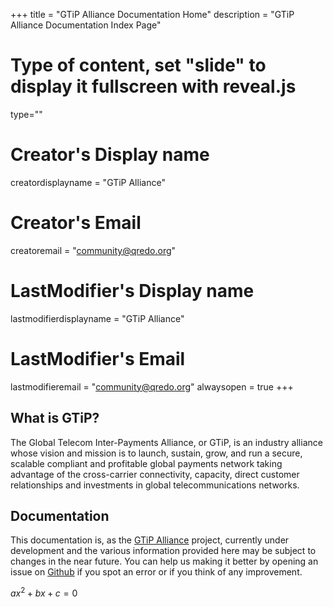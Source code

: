 +++
title = "GTiP Alliance Documentation Home"
description = "GTiP Alliance Documentation Index Page"
# Type of content, set "slide" to display it fullscreen with reveal.js
type=""
# Creator's Display name
creatordisplayname = "GTiP Alliance"
# Creator's Email
creatoremail = "community@qredo.org"
# LastModifier's Display name
lastmodifierdisplayname = "GTiP Alliance"
# LastModifier's Email
lastmodifieremail = "community@qredo.org"
alwaysopen = true
+++

<section>
<h2 id="what-is-qredo">What is GTiP?</h2>
<p>The Global Telecom Inter-Payments Alliance, or GTiP, is an industry alliance whose vision and mission is to launch, sustain, grow, and run a secure, scalable compliant and profitable global payments network taking advantage of the cross-carrier connectivity, capacity, direct customer relationships and investments in global telecommunications networks.</p>

<h2 id="documentation">Documentation</h2>
<p>This documentation is, as the <a href="https://gtipalliance.org/">GTiP Alliance</a> project, currently under development and the various
information provided here may be subject to changes in the near future. You can help us making it better by opening an
issue on <a href="https://github.com/GTiP-Alliance/GTiP-Documentation/issues">Github</a> if you spot an error or if you think of any
improvement.</p>

$ax^2+bx+c=0$

</section>
